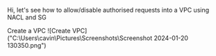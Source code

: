 Hi, let's see how to allow/disable authorised requests into a VPC using NACL and SG

Create a VPC
![Create VPC]("C:\Users\cavin\Pictures\Screenshots\Screenshot 2024-01-20 130350.png")
